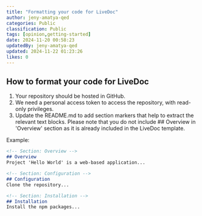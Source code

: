 ```yaml
---
title: "Formatting your code for LiveDoc"
author: jeny-amatya-qed
categories: Public
classification: Public
tags: [opinion,getting-started]
date: 2024-11-20 00:58:23 
updatedBy: jeny-amatya-qed
updated: 2024-11-22 01:23:26 
likes: 0
---
```


## How to format your code for LiveDoc

1. Your repository should be hosted in GitHub.
2. We need a personal access token to access the repository, with read-only privileges.
3. Update the README.md to add section markers that help to extract the relevant text blocks. Please note that you do not include ## Overview in 'Overview' section as it is already included in the LiveDoc template.

Example:

```markdown
<!-- Section: Overview -->
## Overview
Project 'Hello World' is a web-based application... 

<!-- Section: Configuration -->
## Configuration
Clone the repository...

<!-- Section: Installation -->
## Installation
Install the npm packages...